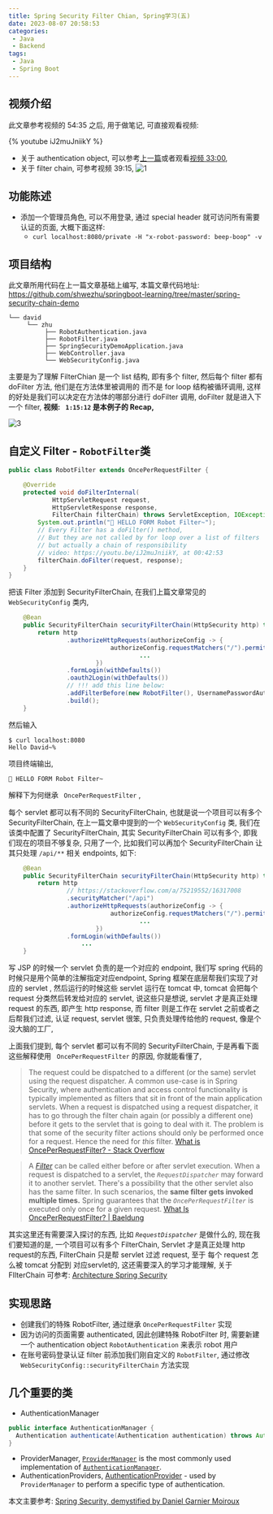 ```yaml
---
title: Spring Security Filter Chian, Spring学习(五)
date: 2023-08-07 20:58:53
categories:
 - Java
 - Backend
tags:
 - Java
 - Spring Boot
---
```


## 视频介绍

此文章参考视频的 54:35 之后, 用于做笔记, 可直接观看视频:

{% youtube iJ2muJniikY %}

- 关于 authentication object, 可以参考[上一篇](https://davidzhu.xyz/2023/08/04/Java/Backend/005-spring-security/)或者观看[视频 33:00](https://youtu.be/iJ2muJniikY), 
- 关于 filter chain, 可参考视频 39:15, 
![1](1.png)

## 功能陈述

- 添加一个管理员角色, 可以不用登录, 通过 special header 就可访问所有需要认证的页面, 大概下面这样:
  - `curl localhost:8080/private -H "x-robot-password: beep-boop" -v`

## 项目结构

此文章所用代码在上一篇文章基础上编写, 本篇文章代码地址: https://github.com/shwezhu/springboot-learning/tree/master/spring-security-chain-demo

```
└── david
     └── zhu
          ├── RobotAuthentication.java
          ├── RobotFilter.java
          ├── SpringSecurityDemoApplication.java
          ├── WebController.java
          └── WebSecurityConfig.java
```

主要是为了理解 FilterChian 是一个 list 结构, 即有多个 filter, 然后每个 filter 都有 doFilter 方法, 他们是在方法体里被调用的 而不是 for loop 结构被循环调用, 这样的好处是我们可以决定在方法体的哪部分进行 doFilter 调用, doFilter 就是进入下一个 filter, **视频: ` 1:15:12` 是本例子的 Recap,** 

 ![3](3.png)

## 自定义 Filter - `RobotFilter`类

``` java
public class RobotFilter extends OncePerRequestFilter {

    @Override
    protected void doFilterInternal(
            HttpServletRequest request,
            HttpServletResponse response,
            FilterChain filterChain) throws ServletException, IOException {
        System.out.println("🤖️ HELLO FORM Robot Filter~");
        // Every Filter has a doFilter() method,
        // But they are not called by for loop over a list of filters
        // but actually a chain of responsibility
        // video: https://youtu.be/iJ2muJniikY, at 00:42:53
        filterChain.doFilter(request, response);
    }
}
```

把该 Filter 添加到 SecurityFilterChain, 在我们上篇文章常见的 `WebSecurityConfig` 类内, 

```java
    @Bean
    public SecurityFilterChain securityFilterChain(HttpSecurity http) throws Exception {
        return http
                .authorizeHttpRequests(authorizeConfig -> {
                            authorizeConfig.requestMatchers("/").permitAll();
                  					...
                        })
                .formLogin(withDefaults())
                .oauth2Login(withDefaults())
                // !!! add this line below:
                .addFilterBefore(new RobotFilter(), UsernamePasswordAuthenticationFilter.class)
                .build();
    }
```

然后输入 

```shell
$ curl localhost:8080   
Hello David~% 
```

项目终端输出, 

```
🤖️ HELLO FORM Robot Filter~
```

解释下为何继承 ` OncePerRequestFilter` , 

每个 servlet 都可以有不同的 SecurityFilterChain, 也就是说一个项目可以有多个 SecurityFilterChain, 在上一篇文章中提到的一个 `WebSecurityConfig` 类, 我们在该类中配置了 SecurityFilterChain, 其实 SecurityFilterChain 可以有多个, 即我们现在的项目不够复杂, 只用了一个, 比如我们可以再加个 SecurityFilterChain 让其只处理 `/api/**` 相关 endpoints, 如下:

``` java
    @Bean
    public SecurityFilterChain securityFilterChain(HttpSecurity http) throws Exception {
        return http
                // https://stackoverflow.com/a/75219552/16317008
                .securityMatcher("/api")
                .authorizeHttpRequests(authorizeConfig -> {
                            authorizeConfig.requestMatchers("/").permitAll();
                  					...
                        })
                .formLogin(withDefaults())
          			...
    }
```

写 JSP 的时候一个 servlet 负责的是一个对应的 endpoint, 我们写 spring 代码的时候只是用个简单的注解指定对应endpoint, Spring 框架在底层帮我们实现了对应的 servlet , 然后运行的时候这些 servlet 运行在 tomcat 中, tomcat 会把每个 request 分类然后转发给对应的 servlet, 说这些只是想说, servlet 才是真正处理 request 的东西, 即产生 http response, 而 filter 则是工作在 servlet 之前或者之后帮我们过滤, 认证 request, servlet 很笨, 只负责处理传给他的 request, 像是个没大脑的工厂, 

上面我们提到, 每个 servlet 都可以有不同的 SecurityFilterChain, 于是再看下面这些解释使用 ` OncePerRequestFilter` 的原因, 你就能看懂了, 

> The request could be dispatched to a different (or the same) servlet using the request dispatcher. A common use-case is in Spring Security, where authentication and access control functionality is typically implemented as filters that sit in front of the main application servlets. When a request is dispatched using a request dispatcher, it has to go through the filter chain again (or possibly a different one) before it gets to the servlet that is going to deal with it. The problem is that some of the security filter actions should only be performed once for a request. Hence the need for *this* filter. [What is OncePerRequestFilter? - Stack Overflow](https://stackoverflow.com/questions/13152946/what-is-onceperrequestfilter?answertab=scoredesc#tab-top)

> A *[Filter](https://www.baeldung.com/spring-boot-add-filter)* can be called either before or after servlet execution. When a request is dispatched to a servlet, the *`RequestDispatcher`* may forward it to another servlet. There's a possibility that the other servlet also has the same filter. In such scenarios, the **same filter gets invoked multiple times.** Spring guarantees that the *`OncePerRequestFilter`* is executed only once for a given request. [What Is OncePerRequestFilter? | Baeldung](https://www.baeldung.com/spring-onceperrequestfilter)

其实这里还有需要深入探讨的东西, 比如 *`RequestDispatcher`* 是做什么的, 现在我们要知道的是, 一个项目可以有多个 FilterChain, Servlet 才是真正处理 http request的东西, FilterChain 只是帮 servlet 过滤 request, 至于 每个 request 怎么被 tomcat 分配到 对应servlet的, 这还需要深入的学习才能理解, 关于 FIlterChain 可参考: [Architecture Spring Security](https://docs.spring.io/spring-security/reference/servlet/architecture.html)

## 实现思路

- 创建我们的特殊 RobotFilter, 通过继承 `OncePerRequestFilter` 实现
- 因为访问的页面需要 authenticated, 因此创建特殊 RobotFilter 时, 需要新建一个 authentication object `RobotAuthentication` 来表示 robot 用户
- 在账号密码登录认证 filter 前添加我们刚自定义的 `RobotFilter`, 通过修改 `WebSecurityConfig::securityFilterChain` 方法实现

## 几个重要的类

- AuthenticationManager

```java
public interface AuthenticationManager {
  Authentication authenticate(Authentication authentication) throws AuthenticationException;
}
```

- ProviderManager, [`ProviderManager`](https://docs.spring.io/spring-security/site/docs/6.1.2/api/org/springframework/security/authentication/ProviderManager.html) is the most commonly used implementation of [`AuthenticationManager`](https://docs.spring.io/spring-security/reference/servlet/authentication/architecture.html#servlet-authentication-authenticationmanager). 
- AuthenticationProviders, [AuthenticationProvider](https://docs.spring.io/spring-security/reference/servlet/authentication/architecture.html#servlet-authentication-authenticationprovider) - used by `ProviderManager` to perform a specific type of authentication.

本文主要参考: [Spring Security, demystified by Daniel Garnier Moiroux](https://www.youtube.com/watch?v=iJ2muJniikY&list=PLn7Fivb51OvJLdfD8KrhgiawFINb94j9X&index=2&t=3741s)


